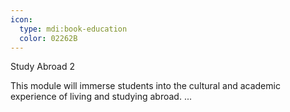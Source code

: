 ```yaml
---
icon:
  type: mdi:book-education
  color: 02262B
---
```

Study Abroad 2

This module will immerse students into the cultural and academic experience of living and studying abroad. ... 
